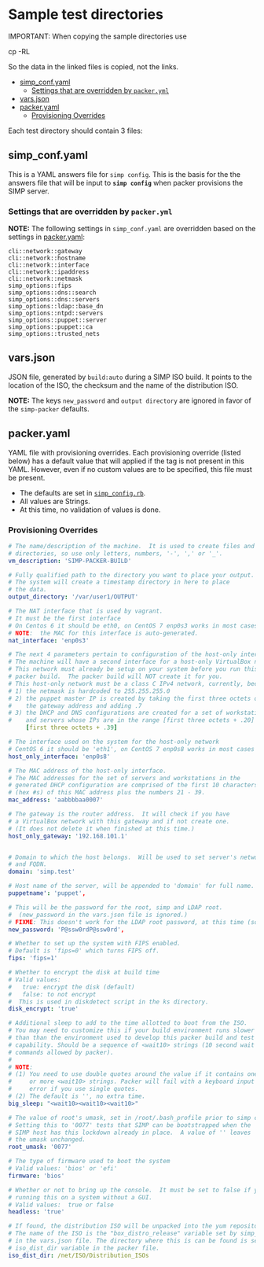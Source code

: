 # Sample test directories

IMPORTANT:   When copying the sample directories use

  cp -RL <sample dir name> <destination>

So the data in the linked files is copied, not the links.

<!-- vim-markdown-toc GFM -->

* [simp_conf.yaml](#simp_confyaml)
  * [Settings that are overridden by `packer.yml`](#settings-that-are-overridden-by-packeryml)
* [vars.json](#varsjson)
* [packer.yaml](#packeryaml)
  * [Provisioning Overrides](#provisioning-overrides)

<!-- vim-markdown-toc -->

Each test directory should contain 3 files:

## simp_conf.yaml

This is a YAML answers file for `simp config`.  This is the basis for the
the answers file that will be input to **`simp config`**  when packer
provisions the SIMP server.


### Settings that are overridden by `packer.yml`

**NOTE:** The following settings in `simp_conf.yaml` are overridden based on
the settings in [packer.yaml](#packer_yaml):

    cli::network::gateway
    cli::network::hostname
    cli::network::interface
    cli::network::ipaddress
    cli::network::netmask
    simp_options::fips
    simp_options::dns::search
    simp_options::dns::servers
    simp_options::ldap::base_dn
    simp_options::ntpd::servers
    simp_options::puppet::server
    simp_options::puppet::ca
    simp_options::trusted_nets


## vars.json

JSON file, generated by `build:auto` during a SIMP ISO build.  It points to the
location of the ISO, the checksum and the name of the distribution ISO.

**NOTE:** The keys `new_password` and `output directory` are ignored in
favor of the `simp-packer` defaults.


## packer.yaml

YAML file with provisioning overrides.  Each provisioning override
(listed below) has a default value that will applied if the tag is not
present in this YAML.  However, even if no custom values are to be
specified, this file must be present.

* The defaults are set in [`simp_config.rb`](../simp_config.rb).
* All values are Strings.
* At this time, no validation of values is done.

### Provisioning Overrides

```yaml
# The name/description of the machine.  It is used to create files and
# directories, so use only letters, numbers, '-', ',' or '_'.
vm_description: 'SIMP-PACKER-BUILD'

# Fully qualified path to the directory you want to place your output.
# The system will create a timestamp directory in here to place
# the data.
output_directory: '/var/user1/OUTPUT'

# The NAT interface that is used by vagrant.
# It must be the first interface
# On Centos 6 it should be eth0, on CentOS 7 enp0s3 works in most cases
# NOTE:  the MAC for this interface is auto-generated.
nat_interface: 'enp0s3'

# The next 4 parameters pertain to configuration of the host-only interface.
# The machine will have a second interface for a host-only VirtualBox network.
# This network must already be setup on your system before you run this
# packer build.  The packer build will NOT create it for you.
# This host-only network must be a class C IPv4 network, currently, because
# 1) the netmask is hardcoded to 255.255.255.0
# 2) the puppet master IP is created by taking the first three octets of
#    the gateway address and adding .7
# 3) the DHCP and DNS configurations are created for a set of workstations
#    and servers whose IPs are in the range [first three octets + .20] to
     [first three octets + .39]

# The interface used on the system for the host-only network
# CentOS 6 it should be 'eth1', on CentOS 7 enp0s8 works in most cases
host_only_interface: 'enp0s8'

# The MAC address of the host-only interface.
# The MAC addresses for the set of servers and workstations in the
# generated DHCP configuration are comprised of the first 10 characters
# (hex #s) of this MAC address plus the numbers 21 - 39.
mac_address: 'aabbbbaa0007'

# The gateway is the router address.  It will check if you have
# a VirtualBox network with this gateway and if not create one.
# (It does not delete it when finished at this time.)
host_only_gateway: '192.168.101.1'


# Domain to which the host belongs.  Will be used to set server's network domain
# and FQDN.
domain: 'simp.test'

# Host name of the server, will be appended to 'domain' for full name.
puppetname': 'puppet',

# This will be the password for the root, simp and LDAP root.
#  (new_password in the vars.json file is ignored.)
# FIXME: This doesn't work for the LDAP root password, at this time (sorry)
new_password: 'P@ssw0rdP@ssw0rd',

# Whether to set up the system with FIPS enabled.
# Default is 'fips=0' which turns FIPS off.
fips: 'fips=1'

# Whether to encrypt the disk at build time
# Valid values:
#   true: encrypt the disk (default)
#   false: to not encrypt
#  This is used in diskdetect script in the ks directory.
disk_encrypt: 'true'

# Additional sleep to add to the time allotted to boot from the ISO.
# You may need to customize this if your build environment runs slower
# than than the environment used to develop this packer build and test
# capability. Should be a sequence of <wait10> strings (10 second wait
# commands allowed by packer).
#
# NOTE:
# (1) You need to use double quotes around the value if it contains one
#     or more <wait10> strings. Packer will fail with a keyboard input
#     error if you use single quotes.
# (2) The default is '', no extra time.
big_sleep: "<wait10><wait10><wait10>"

# The value of root's umask, set in /root/.bash_profile prior to simp config.
# Setting this to '0077' tests that SIMP can be bootstrapped when the
# SIMP host has this lockdown already in place.  A value of '' leaves
# the umask unchanged.
root_umask: '0077'

# The type of firmware used to boot the system
# Valid values: 'bios' or 'efi'
firmware: 'bios'

# Whether or not to bring up the console.  It must be set to false if you
# running this on a system without a GUI.
# Valid values:  true or false
headless: 'true'

# If found, the distribution ISO will be unpacked into the yum repository.
# The name of the ISO is the "box_distro_release" variable set by simp_rake_helpers
# in the vars.json file. The directory where this is can be found is set by the
# iso_dist_dir variable in the packer file.
iso_dist_dir: /net/ISO/Distribution_ISOs
```
